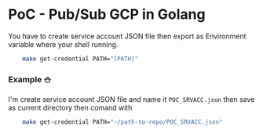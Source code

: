 # PoC - Pub/Sub GCP in Golang

You have to create service account JSON file then export as Environment variable where your shell running.

```bash
    make get-credential PATH="[PATH]"
```

### Example ⛄️

I'm create service account JSON file and name it `POC_SRVACC.json` then save as current directory then comand with

```bash
    make get-credential PATH="~/path-to-repo/POC_SRVACC.json"
```
